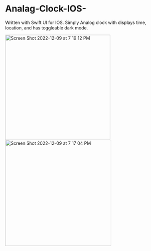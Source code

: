 # Analag-Clock-IOS-
Written with Swift UI for IOS. Simply Analog clock with displays time, location, and has toggleable dark mode. 

<img width="337" alt="Screen Shot 2022-12-09 at 7 19 12 PM" src="https://user-images.githubusercontent.com/89627948/206826736-1a0e8474-1f49-4e94-b12f-2ba7b676a386.png"><img width="340" alt="Screen Shot 2022-12-09 at 7 17 04 PM" src="https://user-images.githubusercontent.com/89627948/206826741-ea4256a2-2ee7-4f2e-8872-521edb4aa48b.png">

